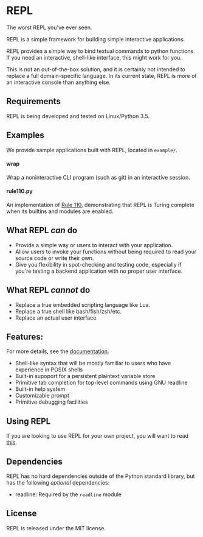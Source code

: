 # REPL

The worst REPL you've ever seen.

REPL is a simple framework for building simple interactive applications.

REPL provides a simple way to bind textual commands to python functions. If
you need an interactive, shell-like interface, this might work for you.

This is not an out-of-the-box solution, and it is certainly not intended to
replace a full domain-specific language. In its current state, REPL is more of
an interactive console than anything else.

## Requirements

REPL is being developed and tested on Linux/Python 3.5.

## Examples

We provide sample applications built with REPL, located in `example/`.

#### wrap

Wrap a noninteractive CLI program (such as git) in an interactive session.

#### rule110.py

An implementation of [Rule 110](https://en.wikipedia.org/wiki/Rule_110),
demonstrating that REPL is Turing complete when its builtins and modules are
enabled.

## What REPL _can_ do

* Provide a simple way or users to interact with your application.
* Allow users to invoke your functions without being required to read your
  source code or write their own.
* Give you flexibility in spot-checking and testing code, especially if you're
  testing a backend application with no proper user interface.

## What REPL _cannot_ do

* Replace a true embedded scripting language like Lua.
* Replace a true shell like bash/fish/zsh/etc.
* Replace an actual user interface.

## Features:

For more details, see the [documentation](doc/index.md).

* Shell-like syntax that will be mostly familiar to users who have experience
  in POSIX shells
* Built-in supoport for a persistent plaintext variable store
* Primitive tab completion for top-level commands using GNU readline
* Built-in help system
* Customizable prompt
* Primitive debugging facilities

## Using REPL

If you are looking to use REPL for your own project, you will want to read
[this](doc/using-repl-code.md).

## Dependencies

REPL has no hard dependencies outside of the Python standard library, but has
the following _optional_ dependencies:

* readline: Required by the `readline` module

## License

REPL is released under the MIT license.

